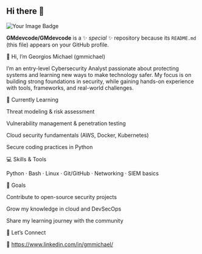 ## Hi there 👋

<img src="https://tryhackme-badges.s3.amazonaws.com/GM4saken.png?" alt="Your Image Badge" />


**GMdevcode/GMdevcode** is a ✨ _special_ ✨ repository because its `README.md` (this file) appears on your GitHub profile.

👋 Hi, I’m Georgios Michael (gmmichael)

I’m an entry-level Cybersecurity Analyst passionate about protecting systems and learning new ways to make technology safer. My focus is on building strong foundations in security, while gaining hands-on experience with tools, frameworks, and real-world challenges.

🌱 Currently Learning

Threat modeling & risk assessment

Vulnerability management & penetration testing

Cloud security fundamentals (AWS, Docker, Kubernetes)

Secure coding practices in Python

💻 Skills & Tools

Python · Bash · Linux · Git/GitHub · Networking · SIEM basics

🎯 Goals

Contribute to open-source security projects

Grow my knowledge in cloud and DevSecOps

Share my learning journey with the community

🤝 Let’s Connect

💼 https://www.linkedin.com/in/gmmichael/

